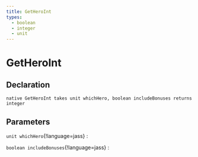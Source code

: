 ```yaml
---
title: GetHeroInt
types:
  - boolean
  - integer
  - unit
---
```


# GetHeroInt

## Declaration

```jass
native GetHeroInt takes unit whichHero, boolean includeBonuses returns integer
```

## Parameters
`unit whichHero`{!language=jass}
: 

`boolean includeBonuses`{!language=jass}
: 

